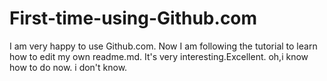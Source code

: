 # First-time-using-Github.com
I am very happy to use Github.com.
Now I am following the tutorial to learn how to edit my own readme.md.
It's very interesting.Excellent.
oh,i know how to do now.
i don't know.
